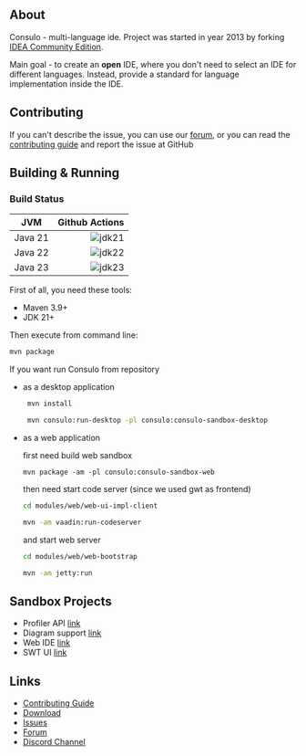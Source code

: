 ## About

Consulo - multi-language ide. Project was started in year 2013 by forking [IDEA Community Edition](https://github.com/JetBrains/intellij-community).

Main goal - to create an **open** IDE, where you don't need to select an IDE for different languages. Instead, provide a standard for language implementation inside the IDE.

## Contributing

If you can't describe the issue, you can use our [forum](https://discuss.consulo.io/), or you can read the [contributing guide](https://github.com/consulo/consulo/blob/master/CONTRIBUTING.md) and report the issue at GitHub

## Building & Running

### Build Status

| JVM           | Github Actions|
| ------------- |-----------------:|
| Java 21       | ![jdk21](https://github.com/consulo/consulo/workflows/jdk21/badge.svg) |
| Java 22       | ![jdk22](https://github.com/consulo/consulo/workflows/jdk22/badge.svg) |
| Java 23       | ![jdk23](https://github.com/consulo/consulo/workflows/jdk23/badge.svg) |

First of all, you need these tools:

 * Maven 3.9+
 * JDK 21+

Then execute from command line:

```sh
mvn package
```

If you want run Consulo from repository
 * as a desktop application

   ```sh
    mvn install

    mvn consulo:run-desktop -pl consulo:consulo-sandbox-desktop
   ```

 * as a web application

   first need build web sandbox
   ```
   mvn package -am -pl consulo:consulo-sandbox-web
   ```

   then need start code server (since we used gwt as frontend)

   ```sh
   cd modules/web/web-ui-impl-client

   mvn -am vaadin:run-codeserver
   ```

   and start web server

   ```sh
   cd modules/web/web-bootstrap

   mvn -am jetty:run
   ```

## Sandbox Projects

 * Profiler API [link](https://github.com/consulo/profiler-sandbox)
 * Diagram support [link](https://github.com/consulo/consulo/tree/master/modules/base/graph-api)
 * Web IDE [link](https://github.com/consulo/consulo/tree/master/modules/web)
 * SWT UI [link](https://github.com/consulo/consulo/tree/master/modules/desktop-swt)

## Links

* [Contributing Guide](https://github.com/consulo/consulo/blob/master/CONTRIBUTING.md)
* [Download](https://consulo.app)
* [Issues](https://github.com/consulo/consulo/issues)
* [Forum](https://https://github.com/consulo/consulo/discussions/)
* [Discord Channel](https://discord.gg/Ab3Ka5gTFv)
